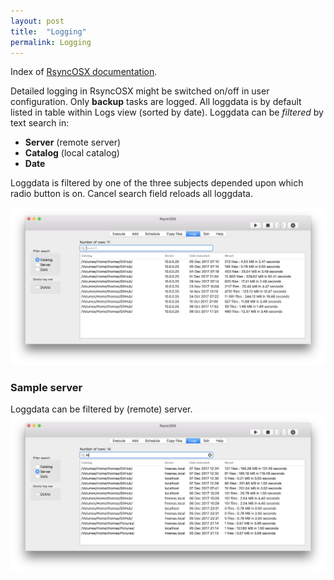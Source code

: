 ```yaml
---
layout: post
title:  "Logging"
permalink: Logging
---
```

Index of [RsyncOSX documentation](/AboutRsyncOSX).

Detailed logging in RsyncOSX might be switched on/off in user configuration. Only **backup** tasks are logged. All loggdata is by default listed in table within Logs view (sorted by date). Loggdata can be _filtered_ by text search in:

- **Server** (remote server)
- **Catalog** (local catalog)
- **Date**

Loggdata is filtered by one of the three subjects depended upon which radio button is on. Cancel search field reloads all loggdata.

![Schedule](/images/RsyncOSX/master/logging/log1.png)

### Sample server

Loggdata can be filtered by (remote) server.
![Schedule](/images/RsyncOSX/master/logging/log2.png)
